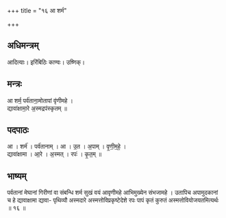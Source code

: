 +++
title = "१६ आ शर्म"

+++
## अधिमन्त्रम्
आदित्याः। इरिंबिठिः काण्वः। उष्णिक्।

## मन्त्रः
आ शर्म॒ पर्व॑ताना॒मोतापां वृ॑णीमहे ।  
द्यावा॑क्षामा॒रे अ॒स्मद्रप॑स्कृतम् ॥

## पदपाठः
आ । शर्म॑ । पर्व॑तानाम् । आ । उ॒त । अ॒पाम् । वृ॒णी॒म॒हे॒ ।  
द्यावा॑क्षामा । आ॒रे । अ॒स्मत् । रपः॑ । कृ॒त॒म् ॥

## भाष्यम्
पर्वतानां मेघानां गिरीणां वा संबन्धि शर्म सुखं वयं आवृणीमहे आभिमुख्येन संभजामहे । उतापिच अपामुदकानां च हे द्यावाक्षामा द्यावा- पृथिव्यौ अस्मदारे अस्मत्तोविप्रकृष्टेदेशे रपः पापं कृतं कुरुतं अस्मत्तोवियोजयतमित्यर्थः ॥ १६ ॥